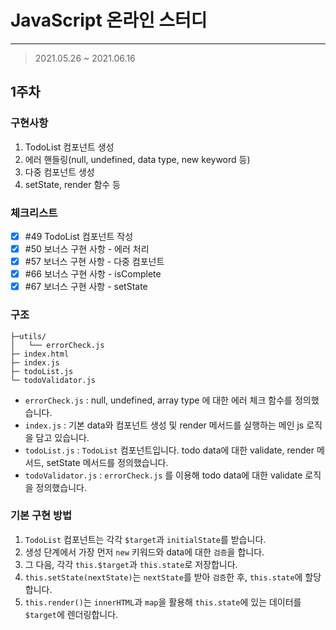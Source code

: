 



# JavaScript 온라인 스터디

---

>  2021.05.26 ~ 2021.06.16

## 1주차

### 구현사항

1. TodoList 컴포넌트 생성
2. 에러 핸들링(null, undefined, data type, new keyword 등)
3. 다중 컴포넌트 생성
4. setState, render 함수 등

### 체크리스트

- [x] #49 TodoList 컴포넌트 작성
- [x] #50 보너스 구현 사항 - 에러 처리
- [x] #57 보너스 구현 사항 - 다중 컴포넌트
- [x] #66 보너스 구현 사항 - isComplete
- [x] #67 보너스 구현 사항 - setState

### 구조
```
├─utils/
│   └── errorCheck.js
├─ index.html
├─ index.js
├─ todoList.js
└─ todoValidator.js
```
- `errorCheck.js` : null, undefined, array type 에 대한 에러 체크 함수를 정의했습니다.
- `index.js` : 기본 data와 컴포넌트 생성 및 render 메서드를 실행하는 메인 js 로직을 담고 있습니다.
- `todoList.js` : `TodoList` 컴포넌트입니다. todo data에 대한 validate, render 메서드, setState 메서드를 정의했습니다.
- `todoValidator.js` :  `errorCheck.js` 를 이용해 todo data에 대한 validate 로직을 정의했습니다.

### 기본 구현 방법
1. `TodoList` 컴포넌트는 각각 `$target`과 `initialState`를 받습니다.
2. 생성 단계에서 가장 먼저 `new` 키워드와 data에 대한 `검증`을 합니다.
3. 그 다음, 각각 `this.$target`과 `this.state`로 저장합니다.
4. `this.setState(nextState)`는 `nextState`를 받아 `검증`한 후, `this.state`에 할당합니다.
5. `this.render()`는 `innerHTML`과 `map`을 활용해 `this.state`에 있는 데이터를 `$target`에 렌더링합니다.

